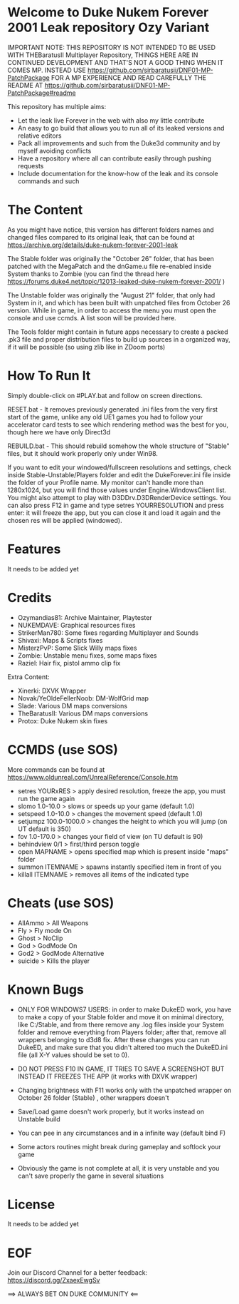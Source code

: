 # Welcome to Duke Nukem Forever 2001 Leak repository Ozy Variant #

IMPORTANT NOTE: THIS REPOSITORY IS NOT INTENDED TO BE USED WITH THEBaratusII Multiplayer Repository, THINGS HERE ARE IN CONTINUED DEVELOPMENT AND THAT'S NOT A GOOD THING WHEN IT COMES MP. INSTEAD USE https://github.com/sirbaratusii/DNF01-MP-PatchPackage FOR A MP EXPERIENCE AND READ CAREFULLY THE README AT https://github.com/sirbaratusii/DNF01-MP-PatchPackage#readme

This repository has multiple aims:

- Let the leak live Forever in the web with also my little contribute
- An easy to go build that allows you to run all of its leaked versions and relative editors
- Pack all improvements and such from the Duke3d community and by myself avoiding conflicts
- Have a repository where all can contribute easily through pushing requests
- Include documentation for the know-how of the leak and its console commands and such

# The Content #

As you might have notice, this version has different folders names and changed files compared to its original leak, that can be found at https://archive.org/details/duke-nukem-forever-2001-leak

The Stable folder was originally the "October 26" folder, that has been patched with the MegaPatch and the dnGame.u file re-enabled inside System thanks to Zombie (you can find the thread here https://forums.duke4.net/topic/12013-leaked-duke-nukem-forever-2001/ )

The Unstable folder was originally the "August 21" folder, that only had System in it, and which has been built with unpatched files from October 26 version. While in game, in order to access the menu you must open the console and use ccmds. A list soon will be provided here.

The Tools folder might contain in future apps necessary to create a packed .pk3 file and proper distribution files to build up sources in a organized way, if it will be possible (so using zlib like in ZDoom ports)

# How To Run It #

Simply double-click on #PLAY.bat and follow on screen directions.

RESET.bat - It removes previously generated .ini files from the very first start of the game, unlike any old UE1 games you had 
to follow your accelerator card tests to see which rendering method was the best for you, though here we have only Direct3d

REBUILD.bat - This should rebuild somehow the whole structure of "Stable" files, but it should work properly only under Win98.

If you want to edit your windowed/fullscreen resolutions and settings, check inside Stable-Unstable/Players folder and edit the
DukeForever.ini file inside the folder of your Profile name. My monitor can't handle more than 1280x1024, but you will find those
values under Engine.WindowsClient list. You might also attempt to play with D3DDrv.D3DRenderDevice settings.
You can also press F12 in game and type setres YOURRESOLUTION and press enter: it will freeze the app, but you can close it and load it again and the chosen res will be applied (windowed).

# Features #

It needs to be added yet

# Credits #

- Ozymandias81: Archive Maintainer, Playtester
- NUKEMDAVE: Graphical resources fixes
- StrikerMan780: Some fixes regarding Multiplayer and Sounds
- Shivaxi: Maps & Scripts fixes
- MisterzPvP: Some Slick Willy maps fixes
- Zombie: Unstable menu fixes, some maps fixes
- Raziel: Hair fix, pistol ammo clip fix

Extra Content:
- Xinerki: DXVK Wrapper
- Novak/YeOldeFellerNoob: DM-WolfGrid map
- Slade: Various DM maps conversions
- TheBaratusII: Various DM maps conversions
- Protox: Duke Nukem skin fixes

# CCMDS (use SOS) #

More commands can be found at https://www.oldunreal.com/UnrealReference/Console.htm

- setres YOURxRES > apply desired resolution, freeze the app, you must run the game again
- slomo 1.0-10.0 > slows or speeds up your game (default 1.0)
- setspeed 1.0-10.0 > changes the movement speed (default 1.0)
- setjumpz 100.0-1000.0 > changes the height to which you will jump (on UT default is 350)
- fov 1.0-170.0 > changes your field of view (on TU default is 90)
- behindview 0/1 > first/third person toggle
- open MAPNAME > opens specified map which is present inside "maps" folder
- summon ITEMNAME > spawns instantly specified item in front of you
- killall ITEMNAME > removes all items of the indicated type

# Cheats (use SOS) #

- AllAmmo > All Weapons
- Fly > Fly mode On
- Ghost > NoClip
- God > GodMode On
- God2 > GodMode Alternative
- suicide > Kills the player

# Known Bugs #

- ONLY FOR WINDOWS7 USERS: in order to make DukeED work, you have to make a copy of your Stable folder and move it on minimal directory, like C:/Stable, and from there remove any .log files inside your System folder and remove everything from Players folder; after that, remove all wrappers belonging to d3d8 fix. After these changes you can run DukeED, and make sure that you didn't altered too much the DukeED.ini file (all X-Y values should be set to 0).

- DO NOT PRESS F10 IN GAME, IT TRIES TO SAVE A SCREENSHOT BUT INSTEAD IT FREEZES THE APP (it works with DXVK wrapper)
- Changing brightness with F11 works only with the unpatched wrapper on October 26 folder (Stable) , other wrappers doesn't
- Save/Load game doesn't work properly, but it works instead on Unstable build
- You can pee in any circumstances and in a infinite way (default bind F)
- Some actors routines might break during gameplay and softlock your game
- Obviously the game is not complete at all, it is very unstable and you can't save properly the game in several situations

# License #

It needs to be added yet

# EOF #

Join our Discord Channel for a better feedback: https://discord.gg/ZxaexEwgSv

==> ALWAYS BET ON DUKE COMMUNITY <==
